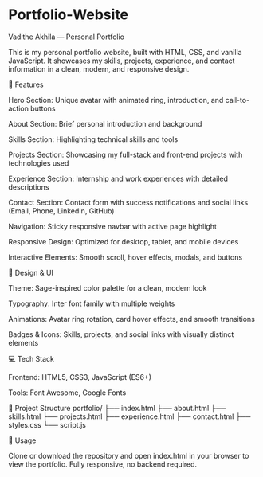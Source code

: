 # Portfolio-Website
Vadithe Akhila — Personal Portfolio

This is my personal portfolio website, built with HTML, CSS, and vanilla JavaScript. It showcases my skills, projects, experience, and contact information in a clean, modern, and responsive design.

🚀 Features

Hero Section: Unique avatar with animated ring, introduction, and call-to-action buttons

About Section: Brief personal introduction and background

Skills Section: Highlighting technical skills and tools

Projects Section: Showcasing my full-stack and front-end projects with technologies used

Experience Section: Internship and work experiences with detailed descriptions

Contact Section: Contact form with success notifications and social links (Email, Phone, LinkedIn, GitHub)

Navigation: Sticky responsive navbar with active page highlight

Responsive Design: Optimized for desktop, tablet, and mobile devices

Interactive Elements: Smooth scroll, hover effects, modals, and buttons

🎨 Design & UI

Theme: Sage-inspired color palette for a clean, modern look

Typography: Inter font family with multiple weights

Animations: Avatar ring rotation, card hover effects, and smooth transitions

Badges & Icons: Skills, projects, and social links with visually distinct elements

💻 Tech Stack

Frontend: HTML5, CSS3, JavaScript (ES6+)

Tools: Font Awesome, Google Fonts

📁 Project Structure
portfolio/
├── index.html
├── about.html
├── skills.html
├── projects.html
├── experience.html
├── contact.html
├── styles.css
└── script.js

🔗 Usage

Clone or download the repository and open index.html in your browser to view the portfolio. Fully responsive, no backend required.
